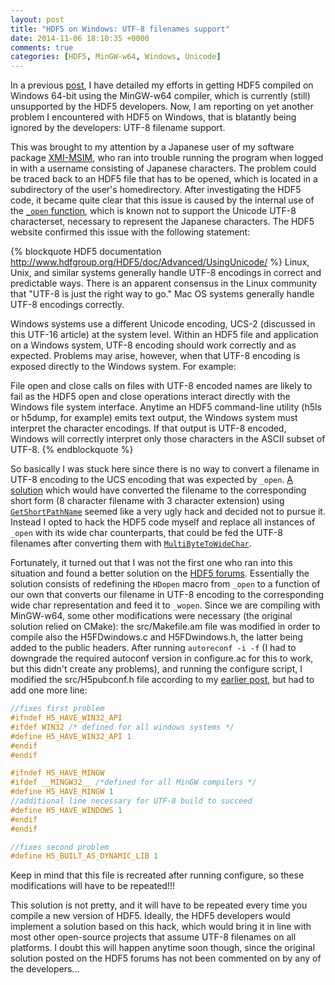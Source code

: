 ```yaml
---
layout: post
title: "HDF5 on Windows: UTF-8 filenames support"
date: 2014-11-06 18:10:35 +0000
comments: true
categories: [HDF5, MinGW-w64, Windows, Unicode]
---
```


In a previous [post](http://tschoonj.github.io/blog/2014/01/29/building-a-64-bit-version-of-hdf5-with-mingw-w64/), I have detailed my efforts in getting HDF5 compiled on Windows 64-bit using the MinGW-w64 compiler, which is currently (still) unsupported by the HDF5 developers. Now, I am reporting on yet another problem I encountered with HDF5 on Windows, that is blatantly being ignored by the developers: UTF-8 filename support.

This was brought to my attention by a Japanese user of my software package [XMI-MSIM](http://github.com/tschoonj/xmimsim), who ran into trouble running the program when logged in with a username consisting of Japanese characters. The problem could be traced back to an HDF5 file that has to be opened, which is located in a subdirectory of the user's homedirectory. After investigating the HDF5 code, it became quite clear that this issue is caused by the internal use of the [`_open` function](http://msdn.microsoft.com/en-us/library/z0kc8e3z.aspx), which is known not to support the Unicode UTF-8 characterset, necessary to represent the Japanese characters. The HDF5 website confirmed this issue with the following statement:

<!--more-->

{% blockquote HDF5 documentation http://www.hdfgroup.org/HDF5/doc/Advanced/UsingUnicode/ %}
Linux, Unix, and similar systems generally handle UTF-8 encodings in correct and predictable ways. There is an apparent consensus in the Linux community that "UTF-8 is just the right way to go."
Mac OS systems generally handle UTF-8 encodings correctly.

Windows systems use a different Unicode encoding, UCS-2 (discussed in this UTF-16 article) at the system level. Within an HDF5 file and application on a Windows system, UTF-8 encoding should work correctly and as expected. Problems may arise, however, when that UTF-8 encoding is exposed directly to the Windows system. For example:

File open and close calls on files with UTF-8 encoded names are likely to fail as the HDF5 open and close operations interact directly with the Windows file system interface.
Anytime an HDF5 command-line utility (h5ls or h5dump, for example) emits text output, the Windows system must interpret the character encodings. If that output is UTF-8 encoded, Windows will correctly interpret only those characters in the ASCII subset of UTF-8.
{% endblockquote %}

So basically I was stuck here since there is no way to convert a filename in UTF-8 encoding to the UCS encoding that was expected by `_open`. [A solution](http://stackoverflow.com/questions/23285759/fopen-file-name-with-utf8-string-in-windows) which would have converted the filename to the corresponding short form (8 character filename with 3 character extension) using [`GetShortPathName`](http://msdn.microsoft.com/en-us/library/windows/desktop/aa364989%28v=vs.85%29.aspx) seemed like a very ugly hack and decided not to pursue it. Instead I opted to hack the HDF5 code myself and replace all instances of `_open` with its wide char counterparts, that could be fed the UTF-8 filenames after converting them with [`MultiByteToWideChar`](http://msdn.microsoft.com/en-us/library/windows/desktop/dd319072.aspx).

Fortunately, it turned out that I was not the first one who ran into this situation and found a better solution on the [HDF5 forums](http://mail.lists.hdfgroup.org/pipermail/hdf-forum_lists.hdfgroup.org/2014-August/007988.html). Essentially the solution consists of redefining the `HDopen` macro from `_open` to a function of our own that converts our filename in UTF-8 encoding to the corresponding wide char representation and feed it to `_wopen`. Since we are compiling with MinGW-w64, some other modifications were necessary (the original solution relied on CMake): the src/Makefile.am file was modified in order to compile also the H5FDwindows.c and H5FDwindows.h, the latter being added to the public headers. After running `autoreconf -i -f` (I had to downgrade the required autoconf version in configure.ac for this to work, but this didn't create any problems), and running the configure script, I modified the src/H5pubconf.h file according to my [earlier post](http://tschoonj.github.io/blog/2014/01/29/building-a-64-bit-version-of-hdf5-with-mingw-w64/), but had to add one more line:

``` c 
//fixes first problem
#ifndef H5_HAVE_WIN32_API
#ifdef WIN32 /* defined for all windows systems */
#define H5_HAVE_WIN32_API 1
#endif
#endif

#ifndef H5_HAVE_MINGW
#ifdef __MINGW32__ /*defined for all MinGW compilers */
#define H5_HAVE_MINGW 1
//additional line necessary for UTF-8 build to succeed
#define H5_HAVE_WINDOWS 1
#endif
#endif

//fixes second problem
#define H5_BUILT_AS_DYNAMIC_LIB 1
```

Keep in mind that this file is recreated after running configure, so these modifications will have to be repeated!!!

This solution is not pretty, and it will have to be repeated every time you compile a new version of HDF5. Ideally, the HDF5 developers would implement a solution based on this hack, which would bring it in line with most other open-source projects that assume UTF-8 filenames on all platforms. I doubt this will happen anytime soon though, since the original solution posted on the HDF5 forums has not been commented on by any of the developers...
